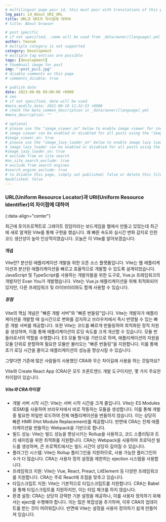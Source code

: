 ```yaml
---
# multilingual page pair id, this must pair with translations of this page. (This name must be unique)
lng_pair: id_About_URI_URL
title: URL과 URI의 차이점에 대하여
# title: About browser

# post specific
# if not specified, .name will be used from _data/owner/[language].yml
author: Yeonuk
# multiple category is not supported
category: Development
# multiple tag entries are possible
tags: [development]
# thumbnail image for post
img: ":post_pic1.jpg"
# disable comments on this page
# comments_disable: true

# publish date
date: 2023-08-06 09:00:00 +0900
# seo
# if not specified, date will be used.
#meta_modify_date: 2021-08-10 11:32:53 +0900
# check the meta_common_description in _data/owner/[language].yml
#meta_description: ""

# optional
# please use the "image_viewer_on" below to enable image viewer for individual pages or posts (_posts/ or [language]/_posts folders).
# image viewer can be enabled or disabled for all posts using the "image_viewer_posts: true" setting in _data/conf/main.yml.
#image_viewer_on: true
# please use the "image_lazy_loader_on" below to enable image lazy loader for individual pages or posts (_posts/ or [language]/_posts folders).
# image lazy loader can be enabled or disabled for all posts using the "image_lazy_loader_posts: true" setting in _data/conf/main.yml.
#image_lazy_loader_on: true
# exclude from on site search
#on_site_search_exclude: true
# exclude from search engines
#search_engine_exclude: true
# to disable this page, simply set published: false or delete this file
#published: false
---
```


<!-- outline-start -->

### URL(Uniform Resource Locator)과 URI(Uniform Resource Identifier)의 차이점에 대하여

{:data-align="center"}

<!-- outline-end -->

최근에 토이프로젝트로 그레이트 킹덤이라는 보드게임을 웹에서 만들고 있었는데 최근에 새로 알게된 Vite를 통해 구현을 했습니다.
꽤 빠른 속도와 실시간 변화 감지로 인한 코드 생산성이 높아 인상적이였습니다. 오늘은 이 Vite를 알아보겠습니다.

#### 개념

Vite란? 분산된 애플리케이션 개발을 위한 오픈 소스 플랫폼입니다. Vite는 웹 애플리케이션과 분산된 애플리케이션을 빠르고 효율적으로 개발할 수 있도록 설계되었습니다.
JavaScript 및 TypeScript를 사용하는 개발자들을 위한 도구로, Vue.js 프레임워크의 개발자인 Evan You가 개발했습니다. Vite는 Vue.js 애플리케이션을 위해 최적화되어 있지만, 다른 프레임워크 및 라이브러리와도 함께 사용할 수 있습니다.

##### 장점

Vite의 핵심 개념은 "빠른 개발 서버"와 "빠른 번들링"입니다. Vite는 개발자가 애플리케이션을 개발할 때 실시간으로 변화를 감지하고 브라우저에서 즉시 반영될 수 있는 빠른 개발 서버를 제공합니다. 또한 Vite는 코드를 빠르게 번들링하여 최적화된 정적 자원을 생성하며, 이를 통해 애플리케이션의 로딩 속도를 크게 개선할 수 있습니다.
모듈 번들러로서의 역할을 수행합니다. ES 모듈 형식을 기반으로 하며, 애플리케이션의 자원을 모듈 단위로 분할하여 필요한 모듈만 불러오는 "빠른 번들링"을 지원합니다. 이를 통해 초기 로딩 시간을 줄이고 애플리케이션의 성능을 향상시킬 수 있습니다.

그렇다면 기존에 많은 사람들이 사용했던 CRA와 무슨 차이길래 사용을 하는 것일까요?

Vite와 Create React App (CRA)은 모두 프론트엔드 개발 도구이지만, 몇 가지 주요한 차이점이 있습니다.

##### Vite와 CRA차이점

- 개발 서버 시작 시간: Vite는 서버 시작 시간을 크게 줄입니다. Vite는 ES Modules (ESM)를 사용하여 브라우저에서 바로 작동하는 모듈을 생성합니다. 이를 통해 개발 중 필요한 파일만 로드하여 전체 애플리케이션을 번들하지 않습니다. 이는 상당히 빠른 HMR (Hot Module Replacement)를 제공합니다. 반면에 CRA는 전체 애플리케이션을 번들하는 Webpack을 기반으로 합니다.
- 빌드 성능: Vite는 빌드 성능을 향상시키는 Rollup을 사용하고, 코드 스플리팅과 트리 쉐이킹을 위한 최적화를 지원합니다. CRA는 Webpack을 사용하여 프로덕션 빌드를 생성하며, 큰 프로젝트에서는 빌드 시간이 상당히 길어질 수 있습니다.
- 플러그인 시스템: Vite는 Rollup 플러그인을 지원하므로, 사용 가능한 플러그인의 수가 더 많습니다. CRA는 사용자 정의 설정을 제한하는 ejection 시스템을 사용합니다.
- 프레임워크 지원: Vite는 Vue, React, Preact, LitElement 등 다양한 프레임워크를 지원합니다. CRA는 주로 React에 초점을 맞추고 있습니다.
- 타입스크립트 지원: Vite는 기본적으로 타입스크립트를 지원합니다. CRA는 Babel을 통해 타입스크립트를 지원하지만, 이는 타입 체크를 하지 않습니다.
- 환경 설정: CRA는 상당히 강력한 기본 설정을 제공하나, 이를 사용자 정의하기 위해서는 eject를 수행해야 합니다. 이는 많은 복잡성을 추가하며, 이후 CRA의 업데이트를 받는 것이 어려워집니다. 반면에 Vite는 설정을 사용자 정의하기 쉽게 만들어져 있습니다.
